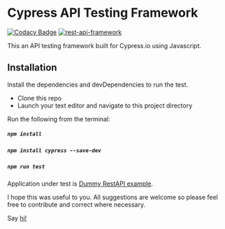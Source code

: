 # Cypress API Testing Framework

[![Codacy Badge](https://api.codacy.com/project/badge/Grade/6da4c7b37f244b68ab1fbdba1ddaa0c0)](https://www.codacy.com/manual/bidemiajala/rest-api-framework?utm_source=github.com&amp;utm_medium=referral&amp;utm_content=bidemiajala/rest-api-framework&amp;utm_campaign=Badge_Grade)  [![rest-api-framework](https://img.shields.io/endpoint?url=https://dashboard.cypress.io/badge/detailed/yaz4vc/master&style=social&logo=cypress)](https://dashboard.cypress.io/projects/yaz4vc/runs)

This an API testing framework built for Cypress.io using Javascript.

## Installation
Install the dependencies and devDependencies to run the test.
- Clone this repo
- Launch your text editor and navigate to this project directory

Run the following from the terminal:

##### `npm install`
##### `npm install cypress --save-dev`
##### `npm run test`

Application under test is [Dummy RestAPI example](http://dummy.restapiexample.com).

I hope this was useful to you. All suggestions are welcome so please feel free to contribute and correct where necessary.

Say [hi!](https://bidemi.xyz)